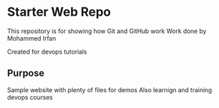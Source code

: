 # Starter Web Repo

This repository is for showing how Git and GitHub work
Work done by Mohammed Irfan

Created for devops tutorials

## Purpose

Sample website with plenty of files for demos
Also learnign and training devops courses